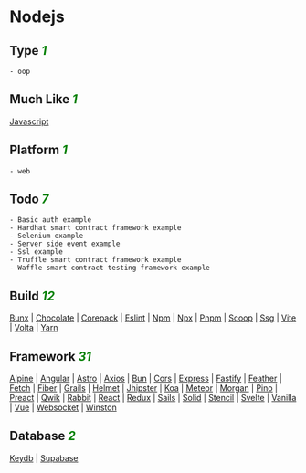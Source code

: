 # Nodejs

## Type <i style='color:green;'>1</i>
	- oop
## Much Like <i style='color:green;'>1</i>
[Javascript](JAVASCRIPT.md)
## Platform <i style='color:green;'>1</i>
	- web
## Todo <i style='color:green;'>7</i>
	- Basic auth example
	- Hardhat smart contract framework example
	- Selenium example
	- Server side event example
	- Ssl example
	- Truffle smart contract framework example
	- Waffle smart contract testing framework example
## Build <i style='color:green;'>12</i>
[Bunx](https://github.com/bearddan2000?tab=repositories&q=nodejs+bunx&type=&language=&sort=) | [Chocolate](https://github.com/bearddan2000?tab=repositories&q=nodejs+chocolate&type=&language=&sort=) | [Corepack](https://github.com/bearddan2000?tab=repositories&q=nodejs+corepack&type=&language=&sort=) | [Eslint](https://github.com/bearddan2000?tab=repositories&q=nodejs+eslint&type=&language=&sort=) | [Npm](https://github.com/bearddan2000?tab=repositories&q=nodejs+npm&type=&language=&sort=) | [Npx](https://github.com/bearddan2000?tab=repositories&q=nodejs+npx&type=&language=&sort=) | [Pnpm](https://github.com/bearddan2000?tab=repositories&q=nodejs+pnpm&type=&language=&sort=) | [Scoop](https://github.com/bearddan2000?tab=repositories&q=nodejs+scoop&type=&language=&sort=) | [Ssg](https://github.com/bearddan2000?tab=repositories&q=nodejs+ssg&type=&language=&sort=) | [Vite](https://github.com/bearddan2000?tab=repositories&q=nodejs+vite&type=&language=&sort=) | [Volta](https://github.com/bearddan2000?tab=repositories&q=nodejs+volta&type=&language=&sort=) | [Yarn](https://github.com/bearddan2000?tab=repositories&q=nodejs+yarn&type=&language=&sort=)
## Framework <i style='color:green;'>31</i>
[Alpine](https://github.com/bearddan2000?tab=repositories&q=nodejs+alpine&type=&language=&sort=) | [Angular](https://github.com/bearddan2000?tab=repositories&q=nodejs+angular&type=&language=&sort=) | [Astro](https://github.com/bearddan2000?tab=repositories&q=nodejs+astro&type=&language=&sort=) | [Axios](https://github.com/bearddan2000?tab=repositories&q=nodejs+axios&type=&language=&sort=) | [Bun](https://github.com/bearddan2000?tab=repositories&q=nodejs+bun&type=&language=&sort=) | [Cors](https://github.com/bearddan2000?tab=repositories&q=nodejs+cors&type=&language=&sort=) | [Express](https://github.com/bearddan2000?tab=repositories&q=nodejs+express&type=&language=&sort=) | [Fastify](https://github.com/bearddan2000?tab=repositories&q=nodejs+fastify&type=&language=&sort=) | [Feather](https://github.com/bearddan2000?tab=repositories&q=nodejs+feather&type=&language=&sort=) | [Fetch](https://github.com/bearddan2000?tab=repositories&q=nodejs+fetch&type=&language=&sort=) | [Fiber](https://github.com/bearddan2000?tab=repositories&q=nodejs+fiber&type=&language=&sort=) | [Grails](https://github.com/bearddan2000?tab=repositories&q=nodejs+grails&type=&language=&sort=) | [Helmet](https://github.com/bearddan2000?tab=repositories&q=nodejs+helmet&type=&language=&sort=) | [Jhipster](https://github.com/bearddan2000?tab=repositories&q=nodejs+jhipster&type=&language=&sort=) | [Koa](https://github.com/bearddan2000?tab=repositories&q=nodejs+koa&type=&language=&sort=) | [Meteor](https://github.com/bearddan2000?tab=repositories&q=nodejs+meteor&type=&language=&sort=) | [Morgan](https://github.com/bearddan2000?tab=repositories&q=nodejs+morgan&type=&language=&sort=) | [Pino](https://github.com/bearddan2000?tab=repositories&q=nodejs+pino&type=&language=&sort=) | [Preact](https://github.com/bearddan2000?tab=repositories&q=nodejs+preact&type=&language=&sort=) | [Qwik](https://github.com/bearddan2000?tab=repositories&q=nodejs+qwik&type=&language=&sort=) | [Rabbit](https://github.com/bearddan2000?tab=repositories&q=nodejs+rabbit&type=&language=&sort=) | [React](https://github.com/bearddan2000?tab=repositories&q=nodejs+react&type=&language=&sort=) | [Redux](https://github.com/bearddan2000?tab=repositories&q=nodejs+redux&type=&language=&sort=) | [Sails](https://github.com/bearddan2000?tab=repositories&q=nodejs+sails&type=&language=&sort=) | [Solid](https://github.com/bearddan2000?tab=repositories&q=nodejs+solid&type=&language=&sort=) | [Stencil](https://github.com/bearddan2000?tab=repositories&q=nodejs+stencil&type=&language=&sort=) | [Svelte](https://github.com/bearddan2000?tab=repositories&q=nodejs+svelte&type=&language=&sort=) | [Vanilla](https://github.com/bearddan2000?tab=repositories&q=nodejs+vanilla&type=&language=&sort=) | [Vue](https://github.com/bearddan2000?tab=repositories&q=nodejs+vue&type=&language=&sort=) | [Websocket](https://github.com/bearddan2000?tab=repositories&q=nodejs+websocket&type=&language=&sort=) | [Winston](https://github.com/bearddan2000?tab=repositories&q=nodejs+winston&type=&language=&sort=)
## Database <i style='color:green;'>2</i>
[Keydb](https://github.com/bearddan2000?tab=repositories&q=nodejs+keydb&type=&language=&sort=) | [Supabase](https://github.com/bearddan2000?tab=repositories&q=nodejs+supabase&type=&language=&sort=)